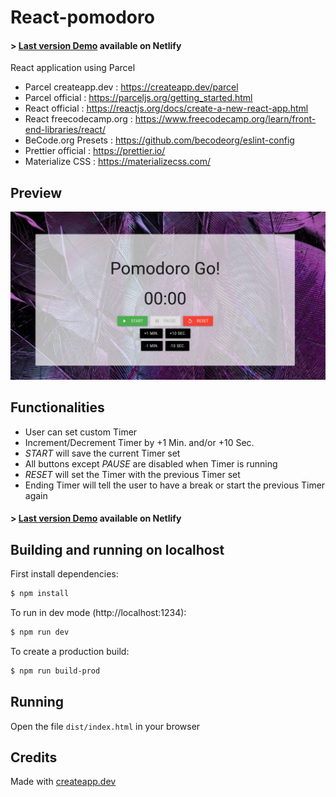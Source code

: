 # React-pomodoro

#### > [Last version Demo][demo] available on Netlify

React application using Parcel
- Parcel createapp.dev : https://createapp.dev/parcel
- Parcel official : https://parceljs.org/getting_started.html
- React official : https://reactjs.org/docs/create-a-new-react-app.html
- React freecodecamp.org : https://www.freecodecamp.org/learn/front-end-libraries/react/
- BeCode.org Presets : https://github.com/becodeorg/eslint-config
- Prettier official : https://prettier.io/
- Materialize CSS : https://materializecss.com/

## Preview

![alt text][preview]

## Functionalities
- User can set custom Timer
- Increment/Decrement Timer by +1 Min. and/or +10 Sec.
- *START* will save the current Timer set
- All buttons except *PAUSE* are disabled when Timer is running
- *RESET* will set the Timer with the previous Timer set
- Ending Timer will tell the user to have a break or start the previous Timer again

#### > [Last version Demo][demo] available on Netlify

## Building and running on localhost

First install dependencies:

```sh
$ npm install
```

To run in dev mode (http://localhost:1234):

```sh
$ npm run dev
```

To create a production build:

```sh
$ npm run build-prod
```

## Running

Open the file `dist/index.html` in your browser

## Credits

Made with [createapp.dev](https://createapp.dev/)

[preview]: preview.png "Pomodoro Go!"
[demo]: https://5de4e62685e1992eb48175e3--wonderful-payne-71b14c.netlify.com/
